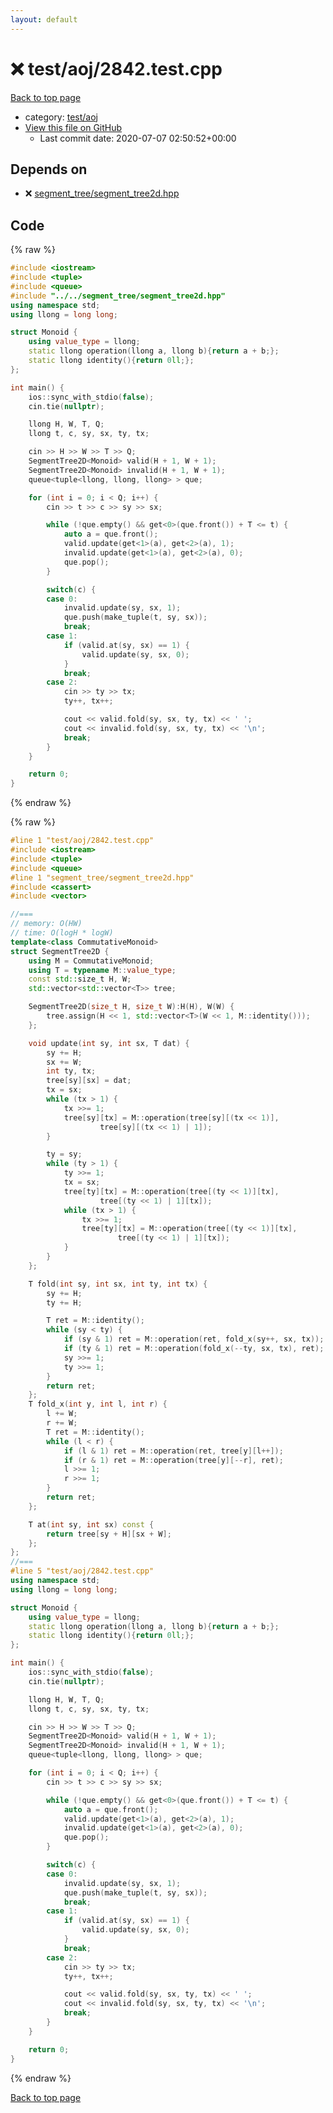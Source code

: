 ```yaml
---
layout: default
---
```


<!-- mathjax config similar to math.stackexchange -->
<script type="text/javascript" async
  src="https://cdnjs.cloudflare.com/ajax/libs/mathjax/2.7.5/MathJax.js?config=TeX-MML-AM_CHTML">
</script>
<script type="text/x-mathjax-config">
  MathJax.Hub.Config({
    TeX: { equationNumbers: { autoNumber: "AMS" }},
    tex2jax: {
      inlineMath: [ ['$','$'] ],
      processEscapes: true
    },
    "HTML-CSS": { matchFontHeight: false },
    displayAlign: "left",
    displayIndent: "2em"
  });
</script>

<script type="text/javascript" src="https://cdnjs.cloudflare.com/ajax/libs/jquery/3.4.1/jquery.min.js"></script>
<script src="https://cdn.jsdelivr.net/npm/jquery-balloon-js@1.1.2/jquery.balloon.min.js" integrity="sha256-ZEYs9VrgAeNuPvs15E39OsyOJaIkXEEt10fzxJ20+2I=" crossorigin="anonymous"></script>
<script type="text/javascript" src="../../../assets/js/copy-button.js"></script>
<link rel="stylesheet" href="../../../assets/css/copy-button.css" />


# :x: test/aoj/2842.test.cpp

<a href="../../../index.html">Back to top page</a>

* category: <a href="../../../index.html#0d0c91c0cca30af9c1c9faef0cf04aa9">test/aoj</a>
* <a href="{{ site.github.repository_url }}/blob/master/test/aoj/2842.test.cpp">View this file on GitHub</a>
    - Last commit date: 2020-07-07 02:50:52+00:00




## Depends on

* :x: <a href="../../../library/segment_tree/segment_tree2d.hpp.html">segment_tree/segment_tree2d.hpp</a>


## Code

<a id="unbundled"></a>
{% raw %}
```cpp
#include <iostream>
#include <tuple>
#include <queue>
#include "../../segment_tree/segment_tree2d.hpp"
using namespace std;
using llong = long long;

struct Monoid {
    using value_type = llong;
    static llong operation(llong a, llong b){return a + b;};
    static llong identity(){return 0ll;};
};

int main() {
    ios::sync_with_stdio(false);
    cin.tie(nullptr);

    llong H, W, T, Q;
    llong t, c, sy, sx, ty, tx;

    cin >> H >> W >> T >> Q;
    SegmentTree2D<Monoid> valid(H + 1, W + 1);
    SegmentTree2D<Monoid> invalid(H + 1, W + 1);
    queue<tuple<llong, llong, llong> > que;

    for (int i = 0; i < Q; i++) {
        cin >> t >> c >> sy >> sx;

        while (!que.empty() && get<0>(que.front()) + T <= t) {
            auto a = que.front();
            valid.update(get<1>(a), get<2>(a), 1);
            invalid.update(get<1>(a), get<2>(a), 0);
            que.pop();
        }

        switch(c) {
        case 0:
            invalid.update(sy, sx, 1);
            que.push(make_tuple(t, sy, sx));
            break;
        case 1:
            if (valid.at(sy, sx) == 1) {
                valid.update(sy, sx, 0);
            }
            break;
        case 2:
            cin >> ty >> tx;
            ty++, tx++;

            cout << valid.fold(sy, sx, ty, tx) << ' ';
            cout << invalid.fold(sy, sx, ty, tx) << '\n';
            break;
        }
    }

    return 0;
}

```
{% endraw %}

<a id="bundled"></a>
{% raw %}
```cpp
#line 1 "test/aoj/2842.test.cpp"
#include <iostream>
#include <tuple>
#include <queue>
#line 1 "segment_tree/segment_tree2d.hpp"
#include <cassert>
#include <vector>

//===
// memory: O(HW)
// time: O(logH * logW)
template<class CommutativeMonoid>
struct SegmentTree2D {
    using M = CommutativeMonoid;
    using T = typename M::value_type;
    const std::size_t H, W;
    std::vector<std::vector<T>> tree;

    SegmentTree2D(size_t H, size_t W):H(H), W(W) {
        tree.assign(H << 1, std::vector<T>(W << 1, M::identity()));
    };

    void update(int sy, int sx, T dat) {
        sy += H;
        sx += W;
        int ty, tx;
        tree[sy][sx] = dat;
        tx = sx;
        while (tx > 1) {
            tx >>= 1;
            tree[sy][tx] = M::operation(tree[sy][(tx << 1)],
                    tree[sy][(tx << 1) | 1]);
        }

        ty = sy;
        while (ty > 1) {
            ty >>= 1;
            tx = sx;
            tree[ty][tx] = M::operation(tree[(ty << 1)][tx],
                    tree[(ty << 1) | 1][tx]);
            while (tx > 1) {
                tx >>= 1;
                tree[ty][tx] = M::operation(tree[(ty << 1)][tx],
                        tree[(ty << 1) | 1][tx]);
            }
        }
    };

    T fold(int sy, int sx, int ty, int tx) {
        sy += H;
        ty += H;

        T ret = M::identity();
        while (sy < ty) {
            if (sy & 1) ret = M::operation(ret, fold_x(sy++, sx, tx));
            if (ty & 1) ret = M::operation(fold_x(--ty, sx, tx), ret);
            sy >>= 1;
            ty >>= 1;
        }
        return ret;
    };
    T fold_x(int y, int l, int r) {
        l += W;
        r += W;
        T ret = M::identity();
        while (l < r) {
            if (l & 1) ret = M::operation(ret, tree[y][l++]);
            if (r & 1) ret = M::operation(tree[y][--r], ret);
            l >>= 1;
            r >>= 1;
        }
        return ret;
    };

    T at(int sy, int sx) const {
        return tree[sy + H][sx + W];
    };
};
//===
#line 5 "test/aoj/2842.test.cpp"
using namespace std;
using llong = long long;

struct Monoid {
    using value_type = llong;
    static llong operation(llong a, llong b){return a + b;};
    static llong identity(){return 0ll;};
};

int main() {
    ios::sync_with_stdio(false);
    cin.tie(nullptr);

    llong H, W, T, Q;
    llong t, c, sy, sx, ty, tx;

    cin >> H >> W >> T >> Q;
    SegmentTree2D<Monoid> valid(H + 1, W + 1);
    SegmentTree2D<Monoid> invalid(H + 1, W + 1);
    queue<tuple<llong, llong, llong> > que;

    for (int i = 0; i < Q; i++) {
        cin >> t >> c >> sy >> sx;

        while (!que.empty() && get<0>(que.front()) + T <= t) {
            auto a = que.front();
            valid.update(get<1>(a), get<2>(a), 1);
            invalid.update(get<1>(a), get<2>(a), 0);
            que.pop();
        }

        switch(c) {
        case 0:
            invalid.update(sy, sx, 1);
            que.push(make_tuple(t, sy, sx));
            break;
        case 1:
            if (valid.at(sy, sx) == 1) {
                valid.update(sy, sx, 0);
            }
            break;
        case 2:
            cin >> ty >> tx;
            ty++, tx++;

            cout << valid.fold(sy, sx, ty, tx) << ' ';
            cout << invalid.fold(sy, sx, ty, tx) << '\n';
            break;
        }
    }

    return 0;
}

```
{% endraw %}

<a href="../../../index.html">Back to top page</a>

